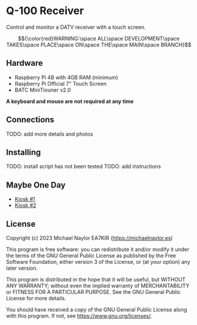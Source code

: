 # Q-100 Receiver
Control and monitor a DATV receiver with a touch screen.

$${\color{red}WARNING:\space ALL\space DEVELOPMENT\space TAKES\space PLACE\space ON\space THE\space MAIN\space BRANCH}$$

## Hardware
- Raspberry Pi 4B with 4GB RAM (minimum)
- Raspberry Pi Official 7" Touch Screen
- BATC MiniTiouner v2.0

**A keyboard and mouse are not required at any time**
## Connections
TODO: add more details and photos
## Installing
TODO: install script has not been tested
TODO: add instructions
## Maybe One Day
- [Kiosk #1](https://raspberrypi.stackexchange.com/questions/120345/starting-rpi-gui-application-at-boot-without-desktop-gui-and-other-functionaliti)
- [Kiosk #2](https://medium.com/@daddycat/setting-up-raspberry-pi-to-launch-python-gui-app-without-raspbian-desktop-5022a90e5b63)
## License
Copyright (c) 2023 Michael Naylor EA7KIR (https://michaelnaylor.es)

This program is free software: you can redistribute it and/or modify it under the terms of the GNU General Public License as published by the Free Software Foundation, either version 3 of the License, or (at your option) any later version.

This program is distributed in the hope that it will be useful, but WITHOUT ANY WARRANTY; without even the implied warranty of MERCHANTABILITY or FITNESS FOR A PARTICULAR PURPOSE. See the GNU General Public License for more details.

You should have received a copy of the GNU General Public License along with this program. If not, see https://www.gnu.org/licenses/.
